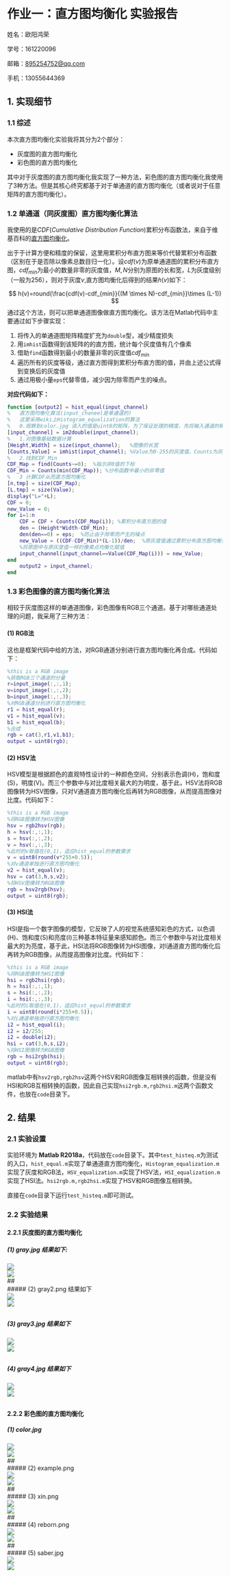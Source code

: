 # **作业一：直方图均衡化 实验报告**

姓名：欧阳鸿荣	

学号：161220096 

邮箱：895254752@qq.com 

手机：13055644369



## 1. 实现细节

### 1.1 综述

本次直方图均衡化实验我将其分为2个部分：

- 灰度图的直方图均衡化
- 彩色图的直方图均衡化

其中对于灰度图的直方图均衡化我实现了一种方法，彩色图的直方图均衡化我使用了3种方法。但是其核心终究都基于对于单通道的直方图均衡化（或者说对于任意矩阵的直方图均衡化）。



### 1.2 单通道（同灰度图）直方图均衡化算法

我使用的是$CDF(Cumulative\ Distribution\ Function)$累积分布函数法，来自于维基百科的[直方图均衡化](https://en.wikipedia.org/wiki/Histogram_equalization)。

出于于计算方便和精度的保留，这里用累积分布直方图来等价代替累积分布函数（区别在于是否除以像素总数目归一化）。设$cdf(v)$为原单通道图的累积分布直方图，$cdf_{min}$为最小的数量非零的灰度值，$M,N$分别为原图的长和宽，$L$为灰度级别（一般为256），则对于灰度$v$,直方图均衡化后得到的结果$h(v)$如下：


$$
h(v)=round(\frac{cdf(v)-cdf_{min}}{(M \times N)-cdf_{min}}\times (L-1))
$$
通过这个方法，则可以把单通道图像做直方图均衡化。该方法在Matlab代码中主要通过如下步骤实现：

1. 将传入的单通道图矩阵精度扩充为```double```型，减少精度损失
2. 用```imhist```函数得到该矩阵的的直方图，统计每个灰度值有几个像素
3. 借助```find```函数得到最小的数量非零的灰度值$cdf_{min}$
4. 遍历所有的灰度等级，通过直方图得到累积分布直方图的值，并由上述公式得到变换后的灰度值
5. 通过用极小量```eps```代替零值，减少因为除零而产生的噪点。

**对应代码如下：**

```matlab
function [output2] = hist_equal(input_channel)
%   直方图均衡化算法(input_chaneel是单通道的)
%   这里采用wiki上Histogram_equalization的算法
%	0.观察到color.jpg 读入的值是uint8的矩阵，为了保证处理的精度，先将输入通道的精度提高到double
[input_channel] = im2double(input_channel);
%	1.对图像基础数据计算
[Height,Width] = size(input_channel);   %图像的长宽
[Counts,Value] = imhist(input_channel); %Value为0-255的灰度值，Counts为灰度值对应的像素个数
%	2.找到CDF_Min
CDF_Map = find(Counts~=0);  %指示非0值的下标
CDF_Min = Counts(min(CDF_Map)); %分布函数中最小的非零值
%	3 计算CDF从而直方图均衡化
[n,tmp] = size(CDF_Map);
[L,tmp] = size(Value);
display("L="+L);
CDF = 0;
new_Value = 0;
for i=1:n
    CDF = CDF + Counts(CDF_Map(i)); %累积分布直方图的值
    den = (Height*Width-CDF_Min);
    den(den==0) = eps;  %防止由于除零而产生的噪点      
    new_Value = ((CDF-CDF_Min)*(L-1))/den;  %原灰度值通过累积分布直方图均衡化后得到的新值
    %将原图中与原灰度值一样的像素点均衡化赋值
    input_channel(input_channel==Value(CDF_Map(i))) = new_Value;    
end
    output2 = input_channel;
end
```



### 1.3 彩色图像的直方图均衡化算法

相较于灰度图这样的单通道图像，彩色图像有RGB三个通道。基于对哪些通道处理的问题，我采用了三种方法：

#### (1) RGB法

这也是框架代码中给的方法，对RGB通道分别进行直方图均衡化再合成。代码如下：

```matlab
%this is a RGB image
%获取RGB三个通道的分量
r=input_image(:,:,1);
v=input_image(:,:,2);
b=input_image(:,:,3);
%对RGB通道分别进行直方图均衡化
r1 = hist_equal(r);
v1 = hist_equal(v);
b1 = hist_equal(b);
%合成
rgb = cat(3,r1,v1,b1);
output = uint8(rgb);
```

<div STYLE="page-break-after: always;"></div>

#### (2) HSV法 

HSV模型是根据颜色的直观特性设计的一种颜色空间，分别表示色调(H)，饱和度(S)，明度(V)。而三个参数中与对比度相关最大的为明度，基于此，HSV法将RGB图像转为HSV图像，只对V通道直方图均衡化后再转为RGB图像，从而提高图像对比度。代码如下：

```matlab
%this is a RGB image
%将RGB图像转为HSV图像
hsv = rgb2hsv(rgb);
h = hsv(:,:,1);
s = hsv(:,:,2);
v = hsv(:,:,3);
%此时的v取值在(0,1)，适应hist_equal的参数需求
v = uint8(round(v*255+0.5));
%对v通道单独进行直方图均衡化
v2 = hist_equal(v);
hsv = cat(3,h,s,v2);
%将HSV图像转为RGB图像
rgb = hsv2rgb(hsv);
output = uint8(rgb);
```

#### (3) HSI法

HSI是指一个数字图像的模型，它反映了人的视觉系统感知彩色的方式，以色调(H)、饱和度(S)和亮度(I)三种基本特征量来感知颜色。而三个参数中与对比度相关最大的为亮度，基于此，HSI法将RGB图像转为HSI图像，对I通道直方图均衡化后再转为RGB图像，从而提高图像对比度。代码如下：

```matlab
%this is a RGB image
%将RGB图像转为HSI图像
hsi = rgb2hsi(rgb);
h = hsi(:,:,1);
s = hsi(:,:,2);
i = hsi(:,:,3);
%此时的i取值在(0,1)，适应hist_equal的参数需求    
i = uint8(round(i*255+0.5));
%对i通道单独进行直方图均衡化
i2 = hist_equal(i);
i2 = i2/255;
i2 = double(i2);
hsi = cat(3,h,s,i2);
%将HSI图像转为RGB图像
rgb = hsi2rgb(hsi);
output = uint8(rgb); 
```

matlab中有```hsv2rgb,rgb2hsv```这两个HSV和RGB图像互相转换的函数，但是没有HSI和RGB互相转换的函数，因此自己实现```hsi2rgb.m,rgb2hsi.m```这两个函数文件，也放在```code```目录下。

## <div STYLE="page-break-after: always;"></div>

## 2. 结果

### 2.1 实验设置

实验环境为 **Matlab R2018a**，代码放在```code```目录下。其中```test_histeq.m```为测试的入口，```hist_equal.m```实现了单通道直方图均衡化，```Histogram_equalization.m```实现了灰度和RGB法，```HSV_equalization.m```实现了HSV法，```HSI_equalization.m```实现了HSI法。```hsi2rgb.m,rgb2hsi.m```实现了HSV和RGB图像互相转换。

直接在```code```目录下运行```test_histeq.m```即可测试。

### 2.2 实验结果

#### 2.2.1 灰度图的直方图均衡化

##### (1) gray.jpg 结果如下:


<div>
    <img src="gray/11.png"/>
</div>
<div>
    <img src="gray/12.png"/>
</div>
## <div STYLE="page-break-after: always;"></div>
##### (2) gray2.png 结果如下

<div>
    <img src="gray/21.png"/>
</div>
<div>
    <img src="gray/22.png"/>
</div>

## <div STYLE="page-break-after: always;"></div>
##### (3) gray3.jpg 结果如下

<div>
    <img src="gray/31.png"/>
</div>
<div>
    <img src="gray/32.png"/>
</div>

## <div STYLE="page-break-after: always;"></div>
##### (4) gray4.jpg 结果如下

<div>
    <img src="gray/31.png"/>
</div>
<div>
    <img src="gray/32.png"/>
</div>

## <div STYLE="page-break-after: always;"></div>
#### 2.2.2 彩色图的直方图均衡化

##### (1) color.jpg

<div>
    <img src="color/11.png"/>
</div>
<div>
    <img src="color/12.png"/>
</div>
## <div STYLE="page-break-after: always;"></div>
##### (2) example.png

<div>
    <img src="color/21.png"/>
</div>
<div>
    <img src="color/22.png"/>
</div>
## <div STYLE="page-break-after: always;"></div>
##### (3) xin.png

<div>
    <img src="color/31.png"/>
</div>
<div>
    <img src="color/32.png"/>
</div>
## <div STYLE="page-break-after: always;"></div>
##### (4) reborn.png

<div>
    <img src="color/41.png"/>
</div>
<div>
    <img src="color/42.png"/>
</div>
## <div STYLE="page-break-after: always;"></div>
##### (5) saber.jpg

<div>
    <img src="color/51.png"/>
</div>
<div>
    <img src="color/52.png"/>
</div>

